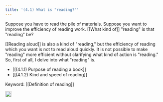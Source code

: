 ```yaml
---
title: '(4.1) What is "reading?"'
---
```


Suppose you have to read the pile of materials. Suppose you want to improve the efficiency of reading work. [[What kind of]] "reading" is that "reading" be?

[[Reading aloud]] is also a kind of "reading," but the efficiency of reading which you want is not to read aloud quickly. It is not possible to make "reading" more efficient without clarifying what kind of action is "reading." So, first of all, I delve into what "reading" is.

- [[(4.1.1) Purpose of reading a book]]
- [[(4.1.2) Kind and speed of reading]]

Keyword: [[Definition of reading]]

<img src='https://scrapbox.io/api/pages/nishio-en/en/icon' alt='en.icon' height="19.5"/>